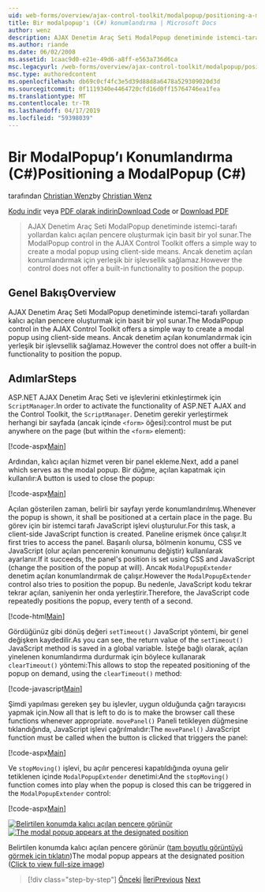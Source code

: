 ```yaml
---
uid: web-forms/overview/ajax-control-toolkit/modalpopup/positioning-a-modalpopup-cs
title: Bir modalpopup'ı (C#) konumlandırma | Microsoft Docs
author: wenz
description: AJAX Denetim Araç Seti ModalPopup denetiminde istemci-tarafı yollardan kalıcı açılan pencere oluşturmak için basit bir yol sunar. Ancak denetim teklif değil bir...
ms.author: riande
ms.date: 06/02/2008
ms.assetid: 1caac9d0-e21e-49d6-a8ff-e563a736d6ca
msc.legacyurl: /web-forms/overview/ajax-control-toolkit/modalpopup/positioning-a-modalpopup-cs
msc.type: authoredcontent
ms.openlocfilehash: db69c0cf4fc3e5d39d88d8a6478a529309020d3d
ms.sourcegitcommit: 0f1119340e4464720cfd16d0ff15764746ea1fea
ms.translationtype: MT
ms.contentlocale: tr-TR
ms.lasthandoff: 04/17/2019
ms.locfileid: "59398039"
---
```

# <a name="positioning-a-modalpopup-c"></a><span data-ttu-id="a9bbf-104">Bir ModalPopup’ı Konumlandırma (C#)</span><span class="sxs-lookup"><span data-stu-id="a9bbf-104">Positioning a ModalPopup (C#)</span></span>

<span data-ttu-id="a9bbf-105">tarafından [Christian Wenz](https://github.com/wenz)</span><span class="sxs-lookup"><span data-stu-id="a9bbf-105">by [Christian Wenz](https://github.com/wenz)</span></span>

<span data-ttu-id="a9bbf-106">[Kodu indir](http://download.microsoft.com/download/2/4/0/24052038-f942-4336-905b-b60ae56f0dd5/ModalPopup4.cs.zip) veya [PDF olarak indirin](http://download.microsoft.com/download/b/6/a/b6ae89ee-df69-4c87-9bfb-ad1eb2b23373/modalpopup4CS.pdf)</span><span class="sxs-lookup"><span data-stu-id="a9bbf-106">[Download Code](http://download.microsoft.com/download/2/4/0/24052038-f942-4336-905b-b60ae56f0dd5/ModalPopup4.cs.zip) or [Download PDF](http://download.microsoft.com/download/b/6/a/b6ae89ee-df69-4c87-9bfb-ad1eb2b23373/modalpopup4CS.pdf)</span></span>

> <span data-ttu-id="a9bbf-107">AJAX Denetim Araç Seti ModalPopup denetiminde istemci-tarafı yollardan kalıcı açılan pencere oluşturmak için basit bir yol sunar.</span><span class="sxs-lookup"><span data-stu-id="a9bbf-107">The ModalPopup control in the AJAX Control Toolkit offers a simple way to create a modal popup using client-side means.</span></span> <span data-ttu-id="a9bbf-108">Ancak denetim açılan konumlandırmak için yerleşik bir işlevsellik sağlamaz.</span><span class="sxs-lookup"><span data-stu-id="a9bbf-108">However the control does not offer a built-in functionality to position the popup.</span></span>


## <a name="overview"></a><span data-ttu-id="a9bbf-109">Genel Bakış</span><span class="sxs-lookup"><span data-stu-id="a9bbf-109">Overview</span></span>

<span data-ttu-id="a9bbf-110">AJAX Denetim Araç Seti ModalPopup denetiminde istemci-tarafı yollardan kalıcı açılan pencere oluşturmak için basit bir yol sunar.</span><span class="sxs-lookup"><span data-stu-id="a9bbf-110">The ModalPopup control in the AJAX Control Toolkit offers a simple way to create a modal popup using client-side means.</span></span> <span data-ttu-id="a9bbf-111">Ancak denetim açılan konumlandırmak için yerleşik bir işlevsellik sağlamaz.</span><span class="sxs-lookup"><span data-stu-id="a9bbf-111">However the control does not offer a built-in functionality to position the popup.</span></span>

## <a name="steps"></a><span data-ttu-id="a9bbf-112">Adımlar</span><span class="sxs-lookup"><span data-stu-id="a9bbf-112">Steps</span></span>

<span data-ttu-id="a9bbf-113">ASP.NET AJAX Denetim Araç Seti ve işlevlerini etkinleştirmek için `ScriptManager`.</span><span class="sxs-lookup"><span data-stu-id="a9bbf-113">In order to activate the functionality of ASP.NET AJAX and the Control Toolkit, the `ScriptManager`.</span></span> <span data-ttu-id="a9bbf-114">Denetim gerekir yerleştirmek herhangi bir sayfada (ancak içinde `<form>` öğesi):</span><span class="sxs-lookup"><span data-stu-id="a9bbf-114">control must be put anywhere on the page (but within the `<form>` element):</span></span>

[!code-aspx[Main](positioning-a-modalpopup-cs/samples/sample1.aspx)]

<span data-ttu-id="a9bbf-115">Ardından, kalıcı açılan hizmet veren bir panel ekleme.</span><span class="sxs-lookup"><span data-stu-id="a9bbf-115">Next, add a panel which serves as the modal popup.</span></span> <span data-ttu-id="a9bbf-116">Bir düğme, açılan kapatmak için kullanılır:</span><span class="sxs-lookup"><span data-stu-id="a9bbf-116">A button is used to close the popup:</span></span>

[!code-aspx[Main](positioning-a-modalpopup-cs/samples/sample2.aspx)]

<span data-ttu-id="a9bbf-117">Açılan gösterilen zaman, belirli bir sayfayı yerde konumlandırılmış.</span><span class="sxs-lookup"><span data-stu-id="a9bbf-117">Whenever the popup is shown, it shall be positioned at a certain place in the page.</span></span> <span data-ttu-id="a9bbf-118">Bu görev için bir istemci tarafı JavaScript işlevi oluşturulur.</span><span class="sxs-lookup"><span data-stu-id="a9bbf-118">For this task, a client-side JavaScript function is created.</span></span> <span data-ttu-id="a9bbf-119">Paneline erişmek önce çalışır.</span><span class="sxs-lookup"><span data-stu-id="a9bbf-119">It first tries to access the panel.</span></span> <span data-ttu-id="a9bbf-120">Başarılı olursa, bölmenin konumu, CSS ve JavaScript (olur açılan pencerenin konumunu değiştir) kullanılarak ayarlanır.</span><span class="sxs-lookup"><span data-stu-id="a9bbf-120">If it succeeds, the panel's position is set using CSS and JavaScript (change the position of the popup at will).</span></span> <span data-ttu-id="a9bbf-121">Ancak `ModalPopupExtender` denetim açılan konumlandırmak de çalışır.</span><span class="sxs-lookup"><span data-stu-id="a9bbf-121">However the `ModalPopupExtender` control also tries to position the popup.</span></span> <span data-ttu-id="a9bbf-122">Bu nedenle, JavaScript kodu tekrar tekrar açılan, saniyenin her onda yerleştirir.</span><span class="sxs-lookup"><span data-stu-id="a9bbf-122">Therefore, the JavaScript code repeatedly positions the popup, every tenth of a second.</span></span>

[!code-html[Main](positioning-a-modalpopup-cs/samples/sample3.html)]

<span data-ttu-id="a9bbf-123">Gördüğünüz gibi dönüş değeri `setTimeout()` JavaScript yöntemi, bir genel değişken kaydedilir.</span><span class="sxs-lookup"><span data-stu-id="a9bbf-123">As you can see, the return value of the `setTimeout()` JavaScript method is saved in a global variable.</span></span> <span data-ttu-id="a9bbf-124">İsteğe bağlı olarak, açılan yinelenen konumlandırma durdurmak için böylece kullanarak `clearTimeout()` yöntemi:</span><span class="sxs-lookup"><span data-stu-id="a9bbf-124">This allows to stop the repeated positioning of the popup on demand, using the `clearTimeout()` method:</span></span>

[!code-javascript[Main](positioning-a-modalpopup-cs/samples/sample4.js)]

<span data-ttu-id="a9bbf-125">Şimdi yapılması gereken şey bu işlevler, uygun olduğunda çağrı tarayıcısı yapmak için.</span><span class="sxs-lookup"><span data-stu-id="a9bbf-125">Now all that is left to do is to make the browser call these functions whenever appropriate.</span></span> <span data-ttu-id="a9bbf-126">`movePanel()` Paneli tetikleyen düğmesine tıklandığında, JavaScript işlevi çağrılmalıdır:</span><span class="sxs-lookup"><span data-stu-id="a9bbf-126">The `movePanel()` JavaScript function must be called when the button is clicked that triggers the panel:</span></span>

[!code-aspx[Main](positioning-a-modalpopup-cs/samples/sample5.aspx)]

<span data-ttu-id="a9bbf-127">Ve `stopMoving()` işlevi, bu açılır penceresi kapatıldığında oyuna gelir tetiklenen içinde `ModalPopupExtender` denetimi:</span><span class="sxs-lookup"><span data-stu-id="a9bbf-127">And the `stopMoving()` function comes into play when the popup is closed this can be triggered in the `ModalPopupExtender` control:</span></span>

[!code-aspx[Main](positioning-a-modalpopup-cs/samples/sample6.aspx)]


<span data-ttu-id="a9bbf-128">[![Belirtilen konumda kalıcı açılan pencere görünür](positioning-a-modalpopup-cs/_static/image2.png)](positioning-a-modalpopup-cs/_static/image1.png)</span><span class="sxs-lookup"><span data-stu-id="a9bbf-128">[![The modal popup appears at the designated position](positioning-a-modalpopup-cs/_static/image2.png)](positioning-a-modalpopup-cs/_static/image1.png)</span></span>

<span data-ttu-id="a9bbf-129">Belirtilen konumda kalıcı açılan pencere görünür ([tam boyutlu görüntüyü görmek için tıklatın](positioning-a-modalpopup-cs/_static/image3.png))</span><span class="sxs-lookup"><span data-stu-id="a9bbf-129">The modal popup appears at the designated position ([Click to view full-size image](positioning-a-modalpopup-cs/_static/image3.png))</span></span>

> [!div class="step-by-step"]
> <span data-ttu-id="a9bbf-130">[Önceki](handling-postbacks-from-a-modalpopup-cs.md)
> [İleri](launching-a-modal-popup-window-from-server-code-vb.md)</span><span class="sxs-lookup"><span data-stu-id="a9bbf-130">[Previous](handling-postbacks-from-a-modalpopup-cs.md)
[Next](launching-a-modal-popup-window-from-server-code-vb.md)</span></span>
